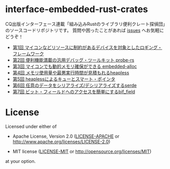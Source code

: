 # interface-embedded-rust-crates

CQ出版インターフェース連載「組み込みRustのライブラリ便利クレート探偵団」のソースコードリポジトリです。 質問や困ったことがあれば [issues](https://github.com/tomoyuki-nakabayashi/interface-embedded-rust-crates/issues) へお気軽にどうぞ！

- [第1回 マイコンなどリソースに制約があるデバイスを対象としたロギング・フレームワーク](202403/knurling-rs-nrf52840)
- [第2回 便利機能満載の汎用デバッグ・ツールキット probe-rs](202404/probe-rs)
- [第3回 マイコンでも動的メモリ確保ができる embedded-alloc](202406/embedded-alloc)
- [第4回 メモリ使用量や最悪実行時間が見積もれるheapless](202407/heapless)
- [第5回 heaplessによるキューとスマート・ポインタ](202409/heapless-2/)
- [第6回 任意のデータをシリアライズ/デシリアライズするserde](202410/serde/)
- [第7回 ビット・フィールドへのアクセスを簡単にするbif_field](202412/bit_field/)

# License

Licensed under either of

- Apache License, Version 2.0 ([LICENSE-APACHE](LICENSE-APACHE) or
  http://www.apache.org/licenses/LICENSE-2.0)

- MIT license ([LICENSE-MIT](LICENSE-MIT) or http://opensource.org/licenses/MIT)

at your option.
